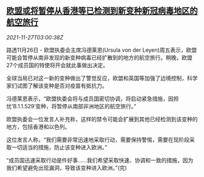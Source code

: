 <!--1637983862000-->
[欧盟或将暂停从香港等已检测到新变种新冠病毒地区的航空旅行](https://cn.reuters.com/article/eu-hk-covid-air-travel-1127-idCNKBS2IC03B)
------

<div><i>2021-11-27T03:00:38Z</i></div><p>路透11月26日 - 欧盟执委会主席冯德莱恩(Ursula von der Leyen)周五表示，欧盟可能会暂停从南非发现的新变种病毒已经扩散到的地方的航空旅行。稍晚，欧盟27个成员国的特使将开会就此事做出决定。</p><p>全球当局已对这一新的变种做出了警觉反应，欧盟和英国等加强了边境控制，科学家们试图了解该变种是否对疫苗有抵抗力。</p><p>冯德莱恩表示，“欧盟执委会将与成员国密切协调，将启动紧急措施，因担忧‘B.1.1.529’变种，将暂停从南部非洲地区的航空旅行。”</p><p>欧盟执委会一位发言人补充称，这样的禁令可能会扩展到其他已经检测到该变种的地方，包括香港和以色列。</p><p>这位发言人称，“我们需要非常迅速地采取行动，需要保持警惕，需要在现阶段采取一切适当的措施，防止该变种进入欧洲。”</p><p>“成员国迅速采取行动是件好事……我们希望采取快速、协调和一致的措施，因为我们希望避免出现漏洞，导致该变种进入欧洲。”(完)</p>
